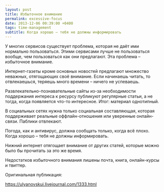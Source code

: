 ```yaml
---
layout: post
title: Избыточное внимание
permalink: excessive-focus
date: 2013-12-06 00:39:00 +0400
tags: time-management
subtitle: Когда хорошо – тебя не должны информировать
---
```


У многих сервисов существует проблема, которая не даёт ими нормально пользоваться. Этими сервисами лучше не пользоваться вообще, чем пользоваться как они предлагают. Эта проблема – избыточное внимание.

Интернет-газеты кроме основных новостей предлагают множество неважных, отягощающих своё внимание. Если начинаешь читать, то отвлекаешься, теряешь много времени – ничего не успеваешь.

Развлекательно-познавательные сайты из-за необходимости поддержания интереса к ресурсу публикуют регулярные статьи, а не тогда, когда появляется что-то интересное. Итог: материал однотипный.

В социальных сетях нужна только социальная составляющая, которая поддерживает реальные оффлайн-отношения или уверенные онлайн-связи. Паблики отвлекают.

Погода, как и антивирус, должна сообщать только, когда всё плохо. Когда хорошо – тебя не должны информировать.

Нижний интернет отягощает внимание от других статей, которые можно было бы прочитать за это же время.

Недостатков избыточного внимания лишены почта, книга, онлайн-курсы и твиттер.

Оригинальная публикация:

<https://ulyanovskui.livejournal.com/1333.html>
